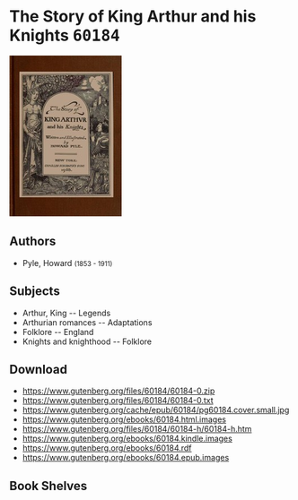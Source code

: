# The Story of King Arthur and his Knights <kbd>60184</kbd>

![](./cover.medium.jpg "")

## Authors


 - Pyle, Howard <small>(1853 - 1911)</small>

## Subjects


 - Arthur, King -- Legends
 - Arthurian romances -- Adaptations
 - Folklore -- England
 - Knights and knighthood -- Folklore

## Download


 - https://www.gutenberg.org/files/60184/60184-0.zip
 - https://www.gutenberg.org/files/60184/60184-0.txt
 - https://www.gutenberg.org/cache/epub/60184/pg60184.cover.small.jpg
 - https://www.gutenberg.org/ebooks/60184.html.images
 - https://www.gutenberg.org/files/60184/60184-h/60184-h.htm
 - https://www.gutenberg.org/ebooks/60184.kindle.images
 - https://www.gutenberg.org/ebooks/60184.rdf
 - https://www.gutenberg.org/ebooks/60184.epub.images

## Book Shelves



